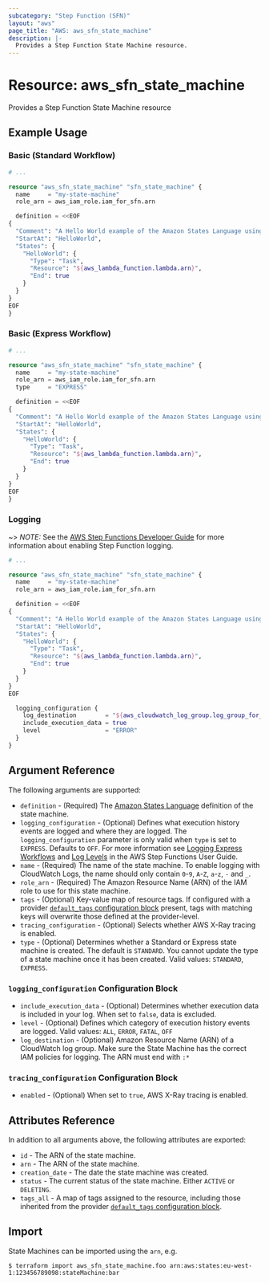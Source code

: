 ```yaml
---
subcategory: "Step Function (SFN)"
layout: "aws"
page_title: "AWS: aws_sfn_state_machine"
description: |-
  Provides a Step Function State Machine resource.
---
```


# Resource: aws_sfn_state_machine

Provides a Step Function State Machine resource

## Example Usage
### Basic (Standard Workflow)

```terraform
# ...

resource "aws_sfn_state_machine" "sfn_state_machine" {
  name     = "my-state-machine"
  role_arn = aws_iam_role.iam_for_sfn.arn

  definition = <<EOF
{
  "Comment": "A Hello World example of the Amazon States Language using an AWS Lambda Function",
  "StartAt": "HelloWorld",
  "States": {
    "HelloWorld": {
      "Type": "Task",
      "Resource": "${aws_lambda_function.lambda.arn}",
      "End": true
    }
  }
}
EOF
}
```

### Basic (Express Workflow)

```terraform
# ...

resource "aws_sfn_state_machine" "sfn_state_machine" {
  name     = "my-state-machine"
  role_arn = aws_iam_role.iam_for_sfn.arn
  type     = "EXPRESS"

  definition = <<EOF
{
  "Comment": "A Hello World example of the Amazon States Language using an AWS Lambda Function",
  "StartAt": "HelloWorld",
  "States": {
    "HelloWorld": {
      "Type": "Task",
      "Resource": "${aws_lambda_function.lambda.arn}",
      "End": true
    }
  }
}
EOF
}
```

### Logging

~> *NOTE:* See the [AWS Step Functions Developer Guide](https://docs.aws.amazon.com/step-functions/latest/dg/welcome.html) for more information about enabling Step Function logging.

```terraform
# ...

resource "aws_sfn_state_machine" "sfn_state_machine" {
  name     = "my-state-machine"
  role_arn = aws_iam_role.iam_for_sfn.arn

  definition = <<EOF
{
  "Comment": "A Hello World example of the Amazon States Language using an AWS Lambda Function",
  "StartAt": "HelloWorld",
  "States": {
    "HelloWorld": {
      "Type": "Task",
      "Resource": "${aws_lambda_function.lambda.arn}",
      "End": true
    }
  }
}
EOF

  logging_configuration {
    log_destination        = "${aws_cloudwatch_log_group.log_group_for_sfn.arn}:*"
    include_execution_data = true
    level                  = "ERROR"
  }
}
```

## Argument Reference

The following arguments are supported:

* `definition` - (Required) The [Amazon States Language](https://docs.aws.amazon.com/step-functions/latest/dg/concepts-amazon-states-language.html) definition of the state machine.
* `logging_configuration` - (Optional) Defines what execution history events are logged and where they are logged. The `logging_configuration` parameter is only valid when `type` is set to `EXPRESS`. Defaults to `OFF`. For more information see [Logging Express Workflows](https://docs.aws.amazon.com/step-functions/latest/dg/cw-logs.html) and [Log Levels](https://docs.aws.amazon.com/step-functions/latest/dg/cloudwatch-log-level.html) in the AWS Step Functions User Guide.
* `name` - (Required) The name of the state machine. To enable logging with CloudWatch Logs, the name should only contain `0`-`9`, `A`-`Z`, `a`-`z`, `-` and `_`.
* `role_arn` - (Required) The Amazon Resource Name (ARN) of the IAM role to use for this state machine.
* `tags` - (Optional) Key-value map of resource tags. If configured with a provider [`default_tags` configuration block](/docs/providers/aws/index.html#default_tags-configuration-block) present, tags with matching keys will overwrite those defined at the provider-level.
* `tracing_configuration` - (Optional) Selects whether AWS X-Ray tracing is enabled.
* `type` - (Optional) Determines whether a Standard or Express state machine is created. The default is `STANDARD`. You cannot update the type of a state machine once it has been created. Valid values: `STANDARD`, `EXPRESS`.

### `logging_configuration` Configuration Block

* `include_execution_data` - (Optional) Determines whether execution data is included in your log. When set to `false`, data is excluded.
* `level` - (Optional) Defines which category of execution history events are logged. Valid values: `ALL`, `ERROR`, `FATAL`, `OFF`
* `log_destination` - (Optional) Amazon Resource Name (ARN) of a CloudWatch log group. Make sure the State Machine has the correct IAM policies for logging. The ARN must end with `:*`

### `tracing_configuration` Configuration Block

* `enabled` - (Optional) When set to `true`, AWS X-Ray tracing is enabled.

## Attributes Reference

In addition to all arguments above, the following attributes are exported:

* `id` - The ARN of the state machine.
* `arn` - The ARN of the state machine.
* `creation_date` - The date the state machine was created.
* `status` - The current status of the state machine. Either `ACTIVE` or `DELETING`.
* `tags_all` - A map of tags assigned to the resource, including those inherited from the provider [`default_tags` configuration block](/docs/providers/aws/index.html#default_tags-configuration-block).

## Import

State Machines can be imported using the `arn`, e.g.

```
$ terraform import aws_sfn_state_machine.foo arn:aws:states:eu-west-1:123456789098:stateMachine:bar
```

